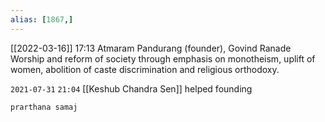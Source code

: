```yaml
---
alias: [1867,]
---
```


[[2022-03-16]] 17:13
Atmaram Pandurang (founder), Govind Ranade
Worship and reform of society through emphasis on monotheism, uplift of women, abolition of caste discrimination and religious orthodoxy.

`2021-07-31`  `21:04`
[[Keshub Chandra Sen]] helped founding
```query
prarthana samaj
```
